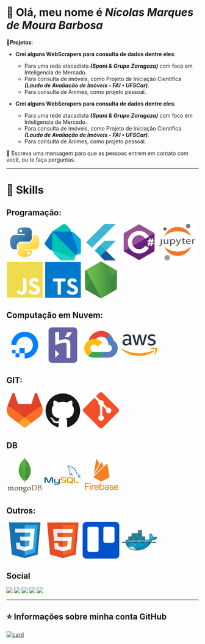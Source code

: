 # :pushpin: Olá, meu nome é ***Nícolas Marques de Moura Barbosa***

>

:file_folder:<strong>Projetos</strong>:
  - **Crei alguns WebScrapers para consulta de dados dentre eles**:
    - Para uma rede atacadista ***(Spani & Grupo Zaragoza)*** com foco em Inteligencia de Mercado.
    - Para consulta de imóveis, como Projeto de Iniciação Científica ***(Laudo de Avaliação de Imóveis - FAI • UFSCar)***.
    - Para consulta de Animes, como projeto pessoal.
   
  - **Crei alguns WebScrapers para consulta de dados dentre eles**:
    - Para uma rede atacadista ***(Spani & Grupo Zaragoza)*** com foco em Inteligencia de Mercado.
    - Para consulta de imóveis, como Projeto de Iniciação Científica ***(Laudo de Avaliação de Imóveis - FAI • UFSCar)***.
    - Para consulta de Animes, como projeto pessoal.
   

  
💬 Escreva uma mensagem para que as pessoas entrem em contato com você, ou te faça perguntas.

---- 

# 🚀 Skills

## Programação:
<code><img height="96" src="https://raw.githubusercontent.com/devicons/devicon/master/icons/python/python-original.svg" alt="Python"/></code>
<code><img height="96" src="https://raw.githubusercontent.com/devicons/devicon/master/icons/dart/dart-original.svg" alt="Dart"/></code>
<code><img height="96" src="https://raw.githubusercontent.com/devicons/devicon/master/icons/flutter/flutter-original.svg" alt="Flutter"/></code>
<code><img height="96" src="https://raw.githubusercontent.com/devicons/devicon/master/icons/csharp/csharp-original.svg" alt="CSharp"/></code>
<code><img height="96" src="https://raw.githubusercontent.com/devicons/devicon/master/icons/jupyter/jupyter-original-wordmark.svg" alt="JupyterNotebook"/></code>
<code><img height="96" src="https://raw.githubusercontent.com/devicons/devicon/master/icons/javascript/javascript-plain.svg" alt="JavaScript"/></code>
<code><img height="96" src="https://raw.githubusercontent.com/devicons/devicon/master/icons/typescript/typescript-plain.svg" alt="TypeScript"/></code>
<code><img height="96" src="https://raw.githubusercontent.com/devicons/devicon/master/icons/nodejs/nodejs-original.svg" alt="NodeJS"/></code>


## Computação em Nuvem:
<code><img height="96" src="https://raw.githubusercontent.com/devicons/devicon/master/icons/digitalocean/digitalocean-original.svg" alt="DigitalOcean"/></code>
<code><img height="96" src="https://raw.githubusercontent.com/devicons/devicon/master/icons/heroku/heroku-plain.svg" alt="Heroku"/></code>
<code><img height="96" src="https://raw.githubusercontent.com/devicons/devicon/master/icons/googlecloud/googlecloud-original.svg" alt="GoogleCloud"/></code>
<code><img height="96" src="https://raw.githubusercontent.com/devicons/devicon/master/icons/amazonwebservices/amazonwebservices-original.svg" alt="AWS"/></code>


## GIT:
<code><img height="96" src="https://raw.githubusercontent.com/devicons/devicon/master/icons/gitlab/gitlab-original.svg" alt="GitLab"/></code>
<code><img height="96" src="https://raw.githubusercontent.com/devicons/devicon/master/icons/github/github-original.svg" alt="GitHub"/></code>
<code><img height="96" src="https://raw.githubusercontent.com/devicons/devicon/master/icons/git/git-original.svg" alt="Git"/></code>


## DB
<code><img height="96" src="https://raw.githubusercontent.com/devicons/devicon/master/icons/mongodb/mongodb-original-wordmark.svg" alt="MongoDB"/></code>
<code><img height="96" src="https://raw.githubusercontent.com/devicons/devicon/master/icons/mysql/mysql-original-wordmark.svg" alt="MySQL"/></code>
<code><img height="96" src="https://raw.githubusercontent.com/devicons/devicon/master/icons/firebase/firebase-plain-wordmark.svg" alt="Firebase"/></code>

## Outros:
<code><img height="96" src="https://github.com/devicons/devicon/blob/master/icons/css3/css3-original.svg" alt="CSS3"/></code>
<code><img height="96" src="https://raw.githubusercontent.com/devicons/devicon/master/icons/html5/html5-original.svg" alt="HTML5"/></code>
<code><img height="96" src="https://raw.githubusercontent.com/devicons/devicon/master/icons/trello/trello-plain.svg" alt="Trello"/></code>
<code><img height="96" src="https://raw.githubusercontent.com/devicons/devicon/master/icons/docker/docker-original.svg" alt="Docker"/></code>


## Social
<p align="left">
  <a href="mailto:nikorasu.mmb@gmail.com" alt="GMAIL">
  <img src="https://img.shields.io/badge/-Gmail-FF0000?style=flat-square&labelColor=FF0000&logo=gmail&logoColor=white&link="nikorasu.mmb@gmail.com" /></a>

  <a href="www.linkedin.com/in/nicolasmmb/" alt="Linkedin">
  <img src="https://img.shields.io/badge/-Linkedin-0e76a8?style=flat-square&logo=Linkedin&logoColor=white"/></a>

  <a target="_blank" href="api.whatsapp.com/send?phone=5512991126441&text=Ol%C3%A1!!!%20Sou%20o%20N%C3%ADcolas" alt="WhatsApp">
  <img src="https://img.shields.io/badge/-WhatsApp-25d366?style=flat-square&labelColor=25d366&logo=whatsapp&logoColor=white"/></a>

  <a target="_blank" href="https://www.facebook.com/nicolasmmb/" alt="Facebook">
  <img src="https://img.shields.io/badge/-Facebook-3b5998?style=flat-square&labelColor=3b5998&logo=facebook&logoColor=white"/></a>

  <a href="https://www.instagram.com/nicolas.mmb/" alt="Instagram">
  <img src="https://img.shields.io/badge/-Instagram-DF0174?style=flat-square&labelColor=DF0174&logo=instagram&logoColor=white"/></a>
</p>  

---

## ⭐ Informações sobre minha conta GitHub
[![card](https://github-readme-stats.vercel.app/api?username=nicolasmmb&theme=tokyonight)](https://github.com/nicolasmmb/)
